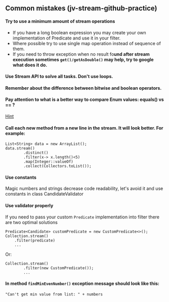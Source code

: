 ## Common mistakes (jv-stream-github-practice)

#### Try to use a minimum amount of stream operations 
 * If you have a long boolean expression you may create your own implementation of Predicate and use it in your filter.
 * Where possible try to use single map operation instead of sequence of them. 
 * If you need to throw exception when no result fo**und after stream execution sometimes `get()/getAsDouble()` may help, try to google what does it do.**

#### Use Stream API to solve all tasks. Don't use loops.
#### Remember about the difference between bitwise and boolean operators.
#### Pay attention to what is a better way to compare Enum values: equals() vs == ?
[Hint](https://stackoverflow.com/a/1750453)
#### Call each new method from a new line in the stream. It will look better. For example:
```
List<String> data = new ArrayList();
data.stream()
        .distinct()
        .filter(x-> x.length()<5)
        .map(Integer::valueOf)
        .collect(Collectors.toList());
```
#### Use constants 
Magic numbers and strings decrease code readability, let's avoid it and use constants in 
class CandidateValidator

#### Use validator properly
If you need to pass your custom `Predicate` implementation into filter there are two optimal solutions  
``` 
Predicate<Candidate> customPredicate = new CustomPredicate<>();
Collection.stream()
    .filter(predicate)
    ...
```  
Or:  
``` 
Collection.stream()
        .filter(new CustomPredicate());
        ...
```

#### In method `findMinEvenNumber()` exception message should look like this:
```
"Can't get min value from list: " + numbers
```
